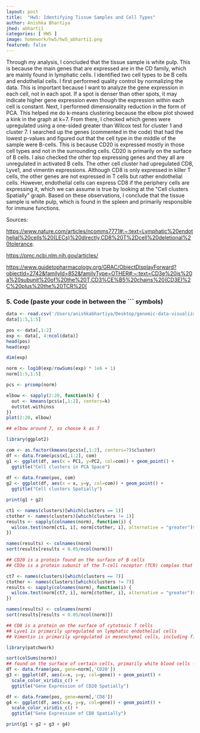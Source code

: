 ```yaml
---
layout: post
title:  "Hw5: Identifying Tissue Samples and Cell Types"
author: Anishka Bhartiya
jhed: abharti1
categories: [ HW5 ]
image: homework/hw5/hw5_abharti1.png
featured: false
---
```


Through my analysis, I concluded that the tissue sample is white pulp. This is because the main genes that are expressed are in the CD family, which are mainly found in lymphatic cells. I identified two cell types to be B cells and endothelial cells. I first performed quality control by normalizing the data. This is important because I want to analyze the gene expression in each cell, not in each spot. If a spot is denser than other spots, it may indicate higher gene expression even though the expression within each cell is constant. Next, I performed dimensionality reduction in the form of PCA. This helped me do k-means clustering because the elbow plot showed a kink in the graph at k=7. From there, I checked which genes were upregulated using a one-sided greater than Wilcox test for cluster 1 and cluster 7. I searched up the genes (commented in the code) that had the lowest p-values and figured out that the cell type in the middle of the sample were B-cells. This is because CD20 is expressed mostly in those cell types and not in the surrounding cells. CD20 is primarily on the surface of B cells. I also checked the other top expressing genes and they all are unregulated in activated B cells. The other cell cluster had upregulated CD8, Lyve1, and vimentin expressions. Although CD8 is only expressed in killer T cells, the other genes are not expressed in T cells but rather endothelial cells. However, endothelial cells can express CD8 if the periphery cells are expressing it, which we can assume is true by looking at the "Cell clusters Spatially" graph. Based on these observations, I conclude that the tissue sample is white pulp, which is found in the spleen and primarily responsible for immune functions.
 
Sources: 

https://www.nature.com/articles/ncomms7771#:~:text=Lymphatic%20endothelial%20cells%20(LECs)%20directly,CD8%20T%2Dcell%20deletional%20tolerance.

https://pmc.ncbi.nlm.nih.gov/articles/

https://www.guidetopharmacology.org/GRAC/ObjectDisplayForward?objectId=2742&familyId=852&familyType=OTHER#:~:text=CD3e%20is%20a%20subunit%20of%20the%20T,CD3%CE%B5%20chains%20(CD3E)%2C%20plus%20the%20TCR%20(

### 5. Code (paste your code in between the ``` symbols)

```r
data <- read.csv('/Users/anishkabhartiya/Desktop/genomic-data-visualization-2025/data/codex_spleen_3.csv.gz', row.names=1)
data[1:5,1:5]

pos <- data[,1:2]
exp <- data[, 4:ncol(data)]
head(pos)
head(exp)

dim(exp)

norm <- log10(exp/rowSums(exp) * 1e6 + 1)
norm[1:5,1:5]

pcs <- prcomp(norm)

elbow <- sapply(2:20, function(k) {
  out <- kmeans(pcs$x[,1:2], centers=k)
  out$tot.withinss
})
plot(2:20, elbow)

## elbow around 7, so choose k as 7

library(ggplot2)

com <- as.factor(kmeans(pcs$x[,1:2], centers=7)$cluster)
df <- data.frame(pcs$x[,1:2], com)
g1 <- ggplot(df, aes(x = PC1, y=PC2, col=com)) + geom_point() + 
  ggtitle("Cell clusters in PCA Space")
  
df <- data.frame(pos, com)
g2 <- ggplot(df, aes(x = x, y=y, col=com)) + geom_point() + 
  ggtitle("Cell clusters Spatially")

print(g1 + g2)

ct1 <- names(clusters)[which(clusters == 1)]
ctother <- names(clusters)[which(clusters != 1)]
results <- sapply(colnames(norm), function(i) {
  wilcox.test(norm[ct1, i], norm[ctother, i], alternative = "greater")$p.value
})

names(results) <- colnames(norm)
sort(results[results < 0.05/ncol(norm)])

## CD20 is a protein found on the surface of B cells
## CD3e is a protein subunit of the T-cell receptor (TCR) complex that plays an important role in T-cell development and function

ct7 <- names(clusters)[which(clusters == 7)]
ctother <- names(clusters)[which(clusters != 7)]
results <- sapply(colnames(norm), function(i) {
  wilcox.test(norm[ct7, i], norm[ctother, i], alternative = "greater")$p.value
})

names(results) <- colnames(norm)
sort(results[results < 0.05/ncol(norm)])

## CD8 is a protein on the surface of cytotoxic T cells
## Lyve1 is primarily upregulated on lymphatic endothelial cells
## Vimentin is primarily upregulated in mesenchymal cells, including fibroblasts, endothelial cells

library(patchwork)

sort(colSums(norm))
## found on the surface of certain cells, primarily white blood cells --> https://pmc.ncbi.nlm.nih.gov/articles/PMC9101515/#:~:text=CD15%20(Lewis%20X/Lex),CD15s%20expression%20is%20very%20complex.
df <- data.frame(pos, gene=norm[,'CD20'])
g3 <- ggplot(df, aes(x=x, y=y, col=gene)) + geom_point() + 
  scale_color_viridis_c() +
  ggtitle("Gene Expression of CD20 Spatially")

df <- data.frame(pos, gene=norm[,'CD8'])
g4 <- ggplot(df, aes(x=x, y=y, col=gene)) + geom_point() + 
  scale_color_viridis_c() +
  ggtitle("Gene Expression of CD8 Spatially")

print(g1 + g2 + g3 + g4)
```
